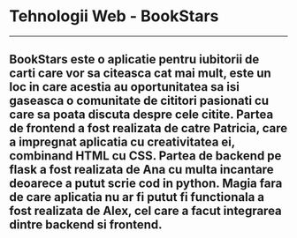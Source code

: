 # Tehnologii Web - BookStars
---------------------
BookStars este o aplicatie pentru iubitorii de carti care vor sa citeasca cat mai mult, este un loc in care acestia au oportunitatea sa isi gaseasca o comunitate de cititori pasionati cu care sa poata discuta despre cele citite.
Partea de frontend a fost realizata de catre Patricia, care a impregnat aplicatia cu creativitatea ei, combinand HTML cu CSS.
Partea de backend pe flask a fost realizata de Ana cu multa incantare deoarece a putut scrie cod in python.
Magia fara de care aplicatia nu ar fi putut fi functionala a fost realizata de Alex, cel care a facut integrarea dintre backend si frontend.
---------------------
